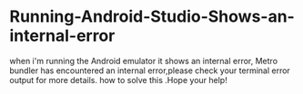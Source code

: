 # Running-Android-Studio-Shows-an-internal-error
when i'm running the Android emulator it shows an internal error, Metro bundler has encountered an internal error,please check your terminal error output for more details. how to solve this .Hope your help!
